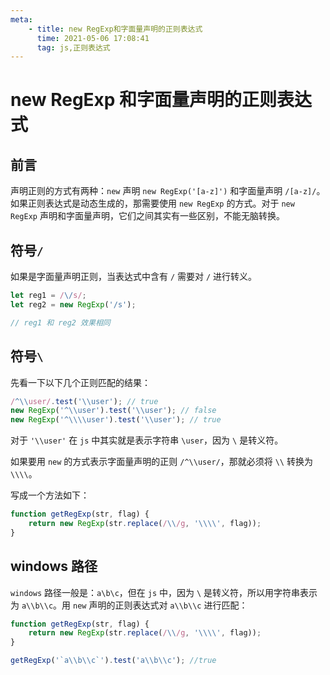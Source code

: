 ```yaml
---
meta:
    - title: new RegExp和字面量声明的正则表达式
      time: 2021-05-06 17:08:41
      tag: js,正则表达式
---
```


# new RegExp 和字面量声明的正则表达式

## 前言

声明正则的方式有两种：`new` 声明 `new RegExp('[a-z]')` 和字面量声明 `/[a-z]/`。如果正则表达式是动态生成的，那需要使用 `new RegExp` 的方式。对于 `new RegExp` 声明和字面量声明，它们之间其实有一些区别，不能无脑转换。

<!-- more -->

## 符号`/`

如果是字面量声明正则，当表达式中含有 `/` 需要对 `/` 进行转义。

```js
let reg1 = /\/s/;
let reg2 = new RegExp('/s');

// reg1 和 reg2 效果相同
```

## 符号`\`

先看一下以下几个正则匹配的结果：

```js
/^\\user/.test('\\user'); // true
new RegExp('^\\user').test('\\user'); // false
new RegExp('^\\\\user').test('\\user'); // true
```

对于 `'\\user'` 在 `js` 中其实就是表示字符串 `\user`，因为 `\` 是转义符。

如果要用 `new` 的方式表示字面量声明的正则 `/^\\user/`，那就必须将 `\\` 转换为 `\\\\`。

写成一个方法如下：

```js
function getRegExp(str, flag) {
    return new RegExp(str.replace(/\\/g, '\\\\', flag));
}
```

## windows 路径

`windows` 路径一般是：`a\b\c`，但在 `js` 中，因为 `\` 是转义符，所以用字符串表示为 `a\\b\\c`。用 `new` 声明的正则表达式对 `a\\b\\c` 进行匹配：

```js
function getRegExp(str, flag) {
    return new RegExp(str.replace(/\\/g, '\\\\', flag));
}

getRegExp('`a\\b\\c`').test('a\\b\\c'); //true
```
